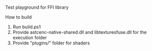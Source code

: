 Test playground for FFI library

How to build
1. Run build.ps1
2. Provide astcenc-native-shared.dll and libtexturesfuse.dll for the execution folder
3. Provide "plugins/" folder for shaders